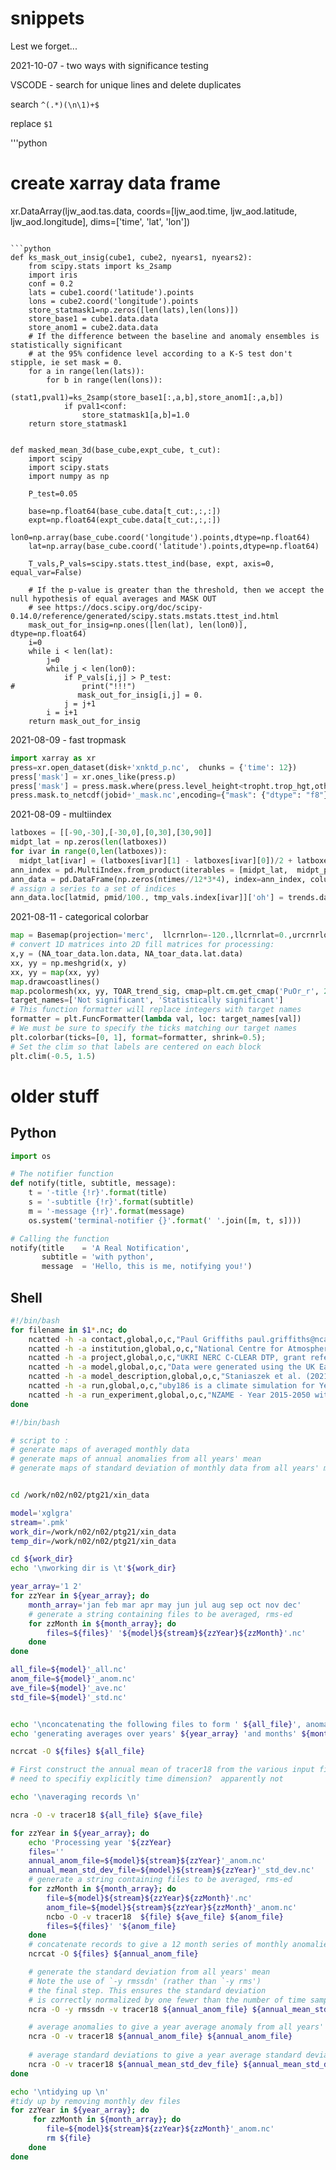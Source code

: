 # snippets

Lest we forget...

2021-10-07 - two ways with significance testing

VSCODE - search for unique lines and delete duplicates

search ``` ^(.*)(\n\1)+$ ```

replace ``` $1 ```

'''python

# create xarray data frame

xr.DataArray(ljw_aod.tas.data,
                            coords=[ljw_aod.time, ljw_aod.latitude, ljw_aod.longitude],
                            dims=['time', 'lat', 'lon'])
```

```python
def ks_mask_out_insig(cube1, cube2, nyears1, nyears2):
    from scipy.stats import ks_2samp
    import iris
    conf = 0.2
    lats = cube1.coord('latitude').points
    lons = cube2.coord('longitude').points
    store_statmask1=np.zeros([len(lats),len(lons)])
    store_base1 = cube1.data.data
    store_anom1 = cube2.data.data
    # If the difference between the baseline and anomaly ensembles is statistically significant
    # at the 95% confidence level according to a K-S test don't stipple, ie set mask = 0.
    for a in range(len(lats)):
        for b in range(len(lons)):
            (stat1,pval1)=ks_2samp(store_base1[:,a,b],store_anom1[:,a,b])
            if pval1<conf:
                store_statmask1[a,b]=1.0
    return store_statmask1
    
    
def masked_mean_3d(base_cube,expt_cube, t_cut):
    import scipy
    import scipy.stats
    import numpy as np

    P_test=0.05

    base=np.float64(base_cube.data[t_cut:,:,:])
    expt=np.float64(expt_cube.data[t_cut:,:,:])
    lon0=np.array(base_cube.coord('longitude').points,dtype=np.float64)
    lat=np.array(base_cube.coord('latitude').points,dtype=np.float64)

    T_vals,P_vals=scipy.stats.ttest_ind(base, expt, axis=0, equal_var=False)

    # If the p-value is greater than the threshold, then we accept the null hypothesis of equal averages and MASK OUT
    # see https://docs.scipy.org/doc/scipy-0.14.0/reference/generated/scipy.stats.mstats.ttest_ind.html
    mask_out_for_insig=np.ones([len(lat), len(lon0)], dtype=np.float64)
    i=0
    while i < len(lat):
        j=0
        while j < len(lon0):
            if P_vals[i,j] > P_test:
#               print("!!!")
               mask_out_for_insig[i,j] = 0.
            j = j+1
        i = i+1
    return mask_out_for_insig
```

2021-08-09 - fast tropmask

```python
import xarray as xr
press=xr.open_dataset(disk+'xnktd_p.nc',  chunks = {'time': 12})
press['mask'] = xr.ones_like(press.p)
press['mask'] = press.mask.where(press.level_height<tropht.trop_hgt,other=0.)
press.mask.to_netcdf(jobid+'_mask.nc',encoding={"mask": {"dtype": "f8"}})
```

2021-08-09 - multiindex

```python
latboxes = [[-90,-30],[-30,0],[0,30],[30,90]]
midpt_lat = np.zeros(len(latboxes))
for ivar in range(0,len(latboxes)):
  midpt_lat[ivar] = (latboxes[ivar][1] - latboxes[ivar][0])/2 + latboxes[ivar][0]
ann_index = pd.MultiIndex.from_product(iterables = [midpt_lat,  midpt_p, ann_vals.index],  names=['latbox_deg', 'pbox_hpa', 'time'])
ann_data = pd.DataFrame(np.zeros(ntimes//12*3*4), index=ann_index, columns=['oh'])
# assign a series to a set of indices
ann_data.loc[latmid, pmid/100., tmp_vals.index[ivar]]['oh'] = trends.data[ivar]
```

2021-08-11 - categorical colorbar

```python
map = Basemap(projection='merc',  llcrnrlon=-120.,llcrnrlat=0.,urcrnrlon=70.,urcrnrlat=60.)
# convert 1D matrices into 2D fill matrices for processing:
x,y = (NA_toar_data.lon.data, NA_toar_data.lat.data)
xx, yy = np.meshgrid(x, y)
xx, yy = map(xx, yy)
map.drawcoastlines()
map.pcolormesh(xx, yy, TOAR_trend_sig, cmap=plt.cm.get_cmap('PuOr_r', 2), alpha=0.75)
target_names=['Not significant', 'Statistically significant']
# This function formatter will replace integers with target names
formatter = plt.FuncFormatter(lambda val, loc: target_names[val])
# We must be sure to specify the ticks matching our target names
plt.colorbar(ticks=[0, 1], format=formatter, shrink=0.5);
# Set the clim so that labels are centered on each block
plt.clim(-0.5, 1.5)
```


# older stuff

## Python

```python
import os

# The notifier function
def notify(title, subtitle, message):
    t = '-title {!r}'.format(title)
    s = '-subtitle {!r}'.format(subtitle)
    m = '-message {!r}'.format(message)
    os.system('terminal-notifier {}'.format(' '.join([m, t, s])))

# Calling the function
notify(title    = 'A Real Notification',
       subtitle = 'with python',
       message  = 'Hello, this is me, notifying you!')
```

## Shell

```bash
#!/bin/bash
for filename in $1*.nc; do
	ncatted -h -a contact,global,o,c,"Paul Griffiths paul.griffiths@ncas.ac.uk" ${filename}
	ncatted -h -a institution,global,o,c,"National Centre for Atmospheric Science" ${filename}
	ncatted -h -a project,global,o,c,"UKRI NERC C-CLEAR DTP, grant reference number:  NE/S007164/1" ${filename}
	ncatted -h -a model,global,o,c,"Data were generated using the UK Earth System Model version 1 (UKESM-1) at N96 horizontal resolution over global domain." ${filename}
	ncatted -h -a model_description,global,o,c,"Staniaszek et al. (2021) Climate and air quality benefits from a net-zeroanthropogenic methane emissions scenario" ${filename}
	ncatted -h -a run,global,o,c,"uby186 is a climate simulation for Year 2000 with methane emissions" ${filename}
	ncatted -h -a run_experiment,global,o,c,"NZAME - Year 2015-2050 with Net-Zero anthropogenic methane emissions" ${filename}
done
```

```bash
#!/bin/bash

# script to :
# generate maps of averaged monthly data
# generate maps of annual anomalies from all years' mean
# generate maps of standard deviation of monthly data from all years' mean


cd /work/n02/n02/ptg21/xin_data

model='xglgra'
stream='.pmk'
work_dir=/work/n02/n02/ptg21/xin_data
temp_dir=/work/n02/n02/ptg21/xin_data

cd ${work_dir}
echo '\nworking dir is \t'${work_dir}

year_array='1 2'
for zzYear in ${year_array}; do
	month_array='jan feb mar apr may jun jul aug sep oct nov dec'
	# generate a string containing files to be averaged, rms-ed 
	for zzMonth in ${month_array}; do
		files=${files}' '${model}${stream}${zzYear}${zzMonth}'.nc'
	done
done

all_file=${model}'_all.nc'
anom_file=${model}'_anom.nc'
ave_file=${model}'_ave.nc'
std_file=${model}'_std.nc'


echo '\nconcatenating the following files to form ' ${all_file}', anomalies and std dev'
echo 'generating averages over years' ${year_array} 'and months' ${month_array} '\n'

ncrcat -O ${files} ${all_file} 

# First construct the annual mean of tracer18 from the various input files
# need to specifiy explicitly time dimension?  apparently not

echo '\naveraging records \n'

ncra -O -v tracer18 ${all_file} ${ave_file}

for zzYear in ${year_array}; do
	echo 'Processing year '${zzYear}
	files=''
	annual_anom_file=${model}${stream}${zzYear}'_anom.nc'
	annual_mean_std_dev_file=${model}${stream}${zzYear}'_std_dev.nc'
	# generate a string containing files to be averaged, rms-ed 
	for zzMonth in ${month_array}; do
		file=${model}${stream}${zzYear}${zzMonth}'.nc'
		anom_file=${model}${stream}${zzYear}${zzMonth}'_anom.nc'
 		ncbo -O -v tracer18  ${file} ${ave_file} ${anom_file}
		files=${files}' '${anom_file}
	done
	# concatenate records to give a 12 month series of monthly anomalies from all-years' mean
	ncrcat -O ${files} ${annual_anom_file} 

	# generate the standard deviation from all years' mean
	# Note the use of `-y rmssdn' (rather than `-y rms')
	# the final step. This ensures the standard deviation 
	# is correctly normalized by one fewer than the number of time samples. 
	ncra -O -y rmssdn -v tracer18 ${annual_anom_file} ${annual_mean_std_dev_file}

	# average anomalies to give a year average anomaly from all years' mean
	ncra -O -v tracer18 ${annual_anom_file} ${annual_anom_file}
	
	# average standard deviations to give a year average standard deviation
	ncra -O -v tracer18 ${annual_mean_std_dev_file} ${annual_mean_std_dev_file}
done

echo '\ntidying up \n'
#tidy up by removing monthly dev files
for zzYear in ${year_array}; do
	 for zzMonth in ${month_array}; do
		file=${model}${stream}${zzYear}${zzMonth}'_anom.nc'
		rm ${file}
	done
done
```
